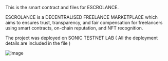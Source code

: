 This is the smart contract and files for ESCROLANCE. 

ESCROLANCE is a DECENTRALISED FREELANCE MARKETPLACE which aims to ensures trust, transparency, and fair compensation 
for freelancers using smart contracts, on-chain reputation, and NFT recognition.

The project was deployed on SONIC TESTNET LAB ( All the deployment details are included in the file )



![image](https://github.com/user-attachments/assets/55bceac4-0418-4330-8e0b-46d4e0528ef8)
 
